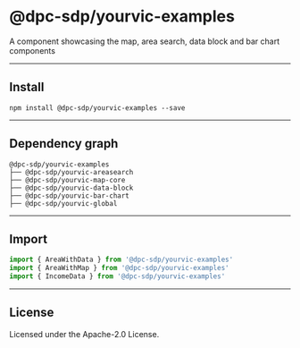 # @dpc-sdp/yourvic-examples

A component showcasing the map, area search, data block and bar chart components

--------------------------------------------------------------------------------

## Install

```shell
npm install @dpc-sdp/yourvic-examples --save
```

--------------------------------------------------------------------------------

## Dependency graph

```shell
@dpc-sdp/yourvic-examples
├── @dpc-sdp/yourvic-areasearch
├── @dpc-sdp/yourvic-map-core
├── @dpc-sdp/yourvic-data-block
├── @dpc-sdp/yourvic-bar-chart
├── @dpc-sdp/yourvic-global
```

--------------------------------------------------------------------------------

## Import

```js
import { AreaWithData } from '@dpc-sdp/yourvic-examples'
import { AreaWithMap } from '@dpc-sdp/yourvic-examples'
import { IncomeData } from '@dpc-sdp/yourvic-examples'
```

--------------------------------------------------------------------------------

## License

Licensed under the Apache-2.0 License.

<!-- /GENERATED_DOCS -->
